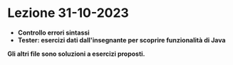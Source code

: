 # Lezione 31-10-2023
<ul>
	<li> <b>Controllo errori sintassi</b: esercizi dati dall'insegnante per controllare gli errori di sintassi </li>
	<li> <b>Tester</b>: esercizi dati dall'insegnante per scoprire funzionalità di Java
</ul>
Gli altri file sono soluzioni a esercizi proposti.